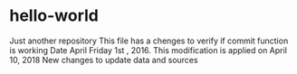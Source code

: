 # hello-world
Just another repository
This file has a chenges to verify if commit function is working
Date April Friday 1st , 2016. 
This modification is applied on April 10, 2018
New changes to update data and sources
